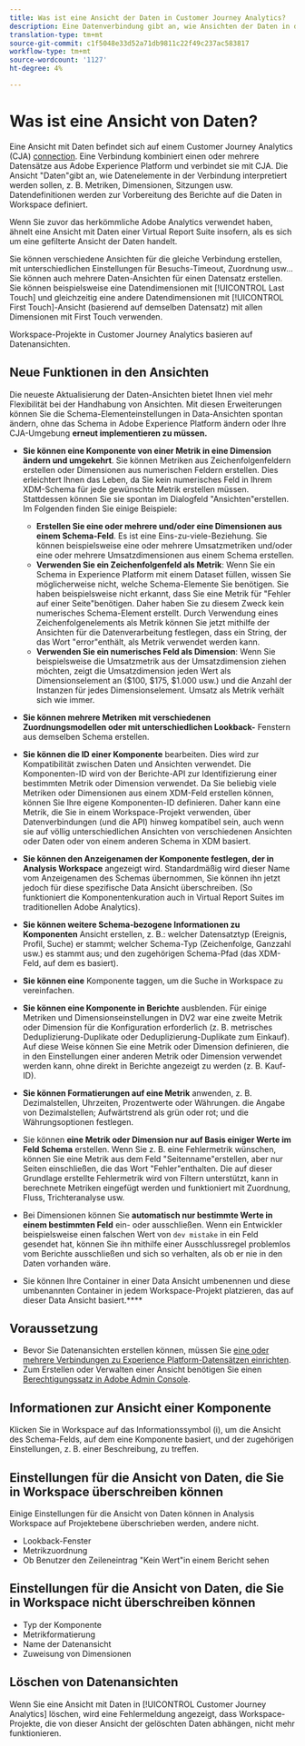 ```yaml
---
title: Was ist eine Ansicht der Daten in Customer Journey Analytics?
description: Eine Datenverbindung gibt an, wie Ansichten der Daten in der CJA-Verbindung wie Metriken, Dimensionen, Sitzungen usw. interpretiert werden sollen.
translation-type: tm+mt
source-git-commit: c1f5048e33d52a71db9811c22f49c237ac583817
workflow-type: tm+mt
source-wordcount: '1127'
ht-degree: 4%

---
```



# Was ist eine Ansicht von Daten?

Eine Ansicht mit Daten befindet sich auf einem Customer Journey Analytics (CJA) [connection](/help/connections/create-connection.md). Eine Verbindung kombiniert einen oder mehrere Datensätze aus Adobe Experience Platform und verbindet sie mit CJA. Die Ansicht &quot;Daten&quot;gibt an, wie Datenelemente in der Verbindung interpretiert werden sollen, z. B. Metriken, Dimensionen, Sitzungen usw. Datendefinitionen werden zur Vorbereitung des Berichte auf die Daten in Workspace definiert.

Wenn Sie zuvor das herkömmliche Adobe Analytics verwendet haben, ähnelt eine Ansicht mit Daten einer Virtual Report Suite insofern, als es sich um eine gefilterte Ansicht der Daten handelt.

Sie können verschiedene Ansichten für die gleiche Verbindung erstellen, mit unterschiedlichen Einstellungen für Besuchs-Timeout, Zuordnung usw... Sie können auch mehrere Daten-Ansichten für einen Datensatz erstellen. Sie können beispielsweise eine Datendimensionen mit [!UICONTROL Last Touch] und gleichzeitig eine andere Datendimensionen mit [!UICONTROL First Touch]-Ansicht (basierend auf demselben Datensatz) mit allen Dimensionen mit First Touch verwenden.

Workspace-Projekte in Customer Journey Analytics basieren auf Datenansichten.

## Neue Funktionen in den Ansichten

Die neueste Aktualisierung der Daten-Ansichten bietet Ihnen viel mehr Flexibilität bei der Handhabung von Ansichten. Mit diesen Erweiterungen können Sie die Schema-Elementeinstellungen in Data-Ansichten spontan ändern, ohne das Schema in Adobe Experience Platform ändern oder Ihre CJA-Umgebung **erneut implementieren zu müssen.**

* **Sie können eine Komponente von einer Metrik in eine Dimension ändern und umgekehrt**. Sie können Metriken aus Zeichenfolgenfeldern erstellen oder Dimensionen aus numerischen Feldern erstellen. Dies erleichtert Ihnen das Leben, da Sie kein numerisches Feld in Ihrem XDM-Schema für jede gewünschte Metrik erstellen müssen. Stattdessen können Sie sie spontan im Dialogfeld &quot;Ansichten&quot;erstellen. Im Folgenden finden Sie einige Beispiele:
   * **Erstellen Sie eine oder mehrere und/oder eine Dimensionen aus einem Schema-Feld**. Es ist eine Eins-zu-viele-Beziehung. Sie können beispielsweise eine oder mehrere Umsatzmetriken und/oder eine oder mehrere Umsatzdimensionen aus einem Schema erstellen.
   * **Verwenden Sie ein Zeichenfolgenfeld als Metrik**: Wenn Sie ein Schema in Experience Platform mit einem Dataset füllen, wissen Sie möglicherweise nicht, welche Schema-Elemente Sie benötigen. Sie haben beispielsweise nicht erkannt, dass Sie eine Metrik für &quot;Fehler auf einer Seite&quot;benötigen. Daher haben Sie zu diesem Zweck kein numerisches Schema-Element erstellt. Durch Verwendung eines Zeichenfolgenelements als Metrik können Sie jetzt mithilfe der Ansichten für die Datenverarbeitung festlegen, dass ein String, der das Wort &quot;error&quot;enthält, als Metrik verwendet werden kann.
   * **Verwenden Sie ein numerisches Feld als Dimension**: Wenn Sie beispielsweise die Umsatzmetrik aus der Umsatzdimension ziehen möchten, zeigt die Umsatzdimension jeden Wert als Dimensionselement an ($100, $175, $1.000 usw.) und die Anzahl der Instanzen für jedes Dimensionselement. Umsatz als Metrik verhält sich wie immer.

* **Sie können mehrere Metriken mit verschiedenen Zuordnungsmodellen oder mit unterschiedlichen Lookback-** Fenstern aus demselben Schema erstellen.

* **Sie können die ID einer Komponente**  bearbeiten. Dies wird zur Kompatibilität zwischen Daten und Ansichten verwendet. Die Komponenten-ID wird von der Berichte-API zur Identifizierung einer bestimmten Metrik oder Dimension verwendet. Da Sie beliebig viele Metriken oder Dimensionen aus einem XDM-Feld erstellen können, können Sie Ihre eigene Komponenten-ID definieren. Daher kann eine Metrik, die Sie in einem Workspace-Projekt verwenden, über Datenverbindungen (und die API) hinweg kompatibel sein, auch wenn sie auf völlig unterschiedlichen Ansichten von verschiedenen Ansichten oder Daten oder von einem anderen Schema in XDM basiert.

* **Sie können den Anzeigenamen der Komponente festlegen, der in Analysis Workspace** angezeigt wird. Standardmäßig wird dieser Name vom Anzeigenamen des Schemas übernommen, Sie können ihn jetzt jedoch für diese spezifische Data Ansicht überschreiben. (So funktioniert die Komponentenkuration auch in Virtual Report Suites im traditionellen Adobe Analytics).

* **Sie können weitere Schema-bezogene Informationen zu Komponenten**  Ansicht erstellen, z. B.: welcher Datensatztyp (Ereignis, Profil, Suche) er stammt; welcher Schema-Typ (Zeichenfolge, Ganzzahl usw.) es stammt aus; und den zugehörigen Schema-Pfad (das XDM-Feld, auf dem es basiert).

* **Sie können eine** Komponente taggen, um die Suche in Workspace zu vereinfachen.

* **Sie können eine Komponente in Berichte** ausblenden. Für einige Metriken und Dimensionseinstellungen in DV2 war eine zweite Metrik oder Dimension für die Konfiguration erforderlich (z. B. metrisches Deduplizierung-Duplikate oder Deduplizierung-Duplikate zum Einkauf). Auf diese Weise können Sie eine Metrik oder Dimension definieren, die in den Einstellungen einer anderen Metrik oder Dimension verwendet werden kann, ohne direkt in Berichte angezeigt zu werden (z. B. Kauf-ID).

* **Sie können Formatierungen auf eine Metrik**  anwenden, z. B. Dezimalstellen, Uhrzeiten, Prozentwerte oder Währungen. die Angabe von Dezimalstellen; Aufwärtstrend als grün oder rot; und die Währungsoptionen festlegen.

* Sie können **eine Metrik oder Dimension nur auf Basis einiger Werte im Feld Schema** erstellen. Wenn Sie z. B. eine Fehlermetrik wünschen, können Sie eine Metrik aus dem Feld &quot;Seitenname&quot;erstellen, aber nur Seiten einschließen, die das Wort &quot;Fehler&quot;enthalten. Die auf dieser Grundlage erstellte Fehlermetrik wird von Filtern unterstützt, kann in berechnete Metriken eingefügt werden und funktioniert mit Zuordnung, Fluss, Trichteranalyse usw.

* Bei Dimensionen können Sie **automatisch nur bestimmte Werte in einem bestimmten Feld** ein- oder ausschließen. Wenn ein Entwickler beispielsweise einen falschen Wert von `dev mistake` in ein Feld gesendet hat, können Sie ihn mithilfe einer Ausschlussregel problemlos vom Berichte ausschließen und sich so verhalten, als ob er nie in den Daten vorhanden wäre.

* Sie können Ihre Container in einer Data Ansicht umbenennen und diese umbenannten Container in jedem Workspace-Projekt platzieren, das auf dieser Data Ansicht basiert.****

## Voraussetzung

* Bevor Sie Datenansichten erstellen können, müssen Sie [eine oder mehrere Verbindungen zu Experience Platform-Datensätzen einrichten](/help/connections/create-connection.md).
* Zum Erstellen oder Verwalten einer Ansicht benötigen Sie einen [Berechtigungssatz in Adobe Admin Console](https://experienceleague.adobe.com/docs/analytics-platform/using/cja-overview/cja-overview.html?lang=de-DE#admin-access-permissions).

## Informationen zur Ansicht einer Komponente

Klicken Sie in Workspace auf das Informationssymbol (i), um die Ansicht des Schema-Felds, auf dem eine Komponente basiert, und der zugehörigen Einstellungen, z. B. einer Beschreibung, zu treffen.

## Einstellungen für die Ansicht von Daten, die Sie in Workspace überschreiben können

Einige Einstellungen für die Ansicht von Daten können in Analysis Workspace auf Projektebene überschrieben werden, andere nicht.

* Lookback-Fenster
* Metrikzuordnung
* Ob Benutzer den Zeileneintrag &quot;Kein Wert&quot;in einem Bericht sehen

## Einstellungen für die Ansicht von Daten, die Sie in Workspace nicht überschreiben können

* Typ der Komponente
* Metrikformatierung
* Name der Datenansicht
* Zuweisung von Dimensionen

## Löschen von Datenansichten

Wenn Sie eine Ansicht mit Daten in [!UICONTROL Customer Journey Analytics] löschen, wird eine Fehlermeldung angezeigt, dass Workspace-Projekte, die von dieser Ansicht der gelöschten Daten abhängen, nicht mehr funktionieren.
